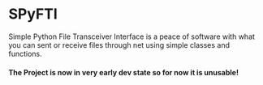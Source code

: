 # SPyFTI
Simple Python File Transceiver Interface is a peace of software with what you can 
sent or receive files through net using simple classes and functions.
#### The Project is now in very early dev state so for now it is unusable!

